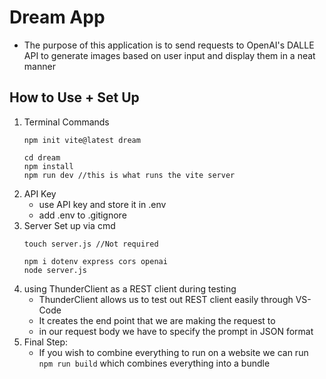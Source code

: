 # Dream App
- The purpose of this application is to send requests to OpenAI's DALLE API to generate images based on user input and display them in a neat manner

## How to Use + Set Up
1. Terminal Commands
    ```
    npm init vite@latest dream

    cd dream
    npm install
    npm run dev //this is what runs the vite server
    ```
2. API Key
    - use API key and store it in .env
    - add .env to .gitignore
3. Server Set up via cmd
    ```
    touch server.js //Not required

    npm i dotenv express cors openai
    node server.js
    ```
4. using ThunderClient as a REST client during testing
    - ThunderClient allows us to test out REST client easily through VS-Code
    - It creates the end point that we are making the request to
    - in our request body we have to specify the prompt in JSON format
5. Final Step:
    - If you wish to combine everything to run on a website we can run `npm run build` which combines everything into a bundle